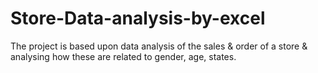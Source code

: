 # Store-Data-analysis-by-excel
The project is based upon data analysis of the sales &amp; order of a store &amp; analysing how these are related to gender, age, states. 
